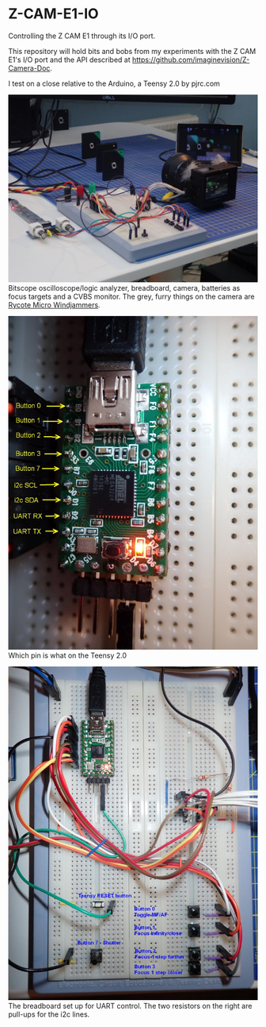 # Z-CAM-E1-IO
Controlling the Z CAM E1 through its I/O port.

This repository will hold bits and bobs from my experiments with the Z CAM E1's I/O port
and the API described at https://github.com/imaginevision/Z-Camera-Doc.

I test on a close relative to the Arduino, a Teensy 2.0 by pjrc.com

![My test setup](Test_setup.jpg)
Bitscope oscilloscope/logic analyzer, breadboard, camera, batteries as focus targets and a CVBS monitor.
The grey, furry things on the camera are [Rycote Micro Windjammers](https://rycote.com/microphone-windshield-shock-mount/micro-windjammers/).

![Connections on the Teensy](Connections_Teensy.jpg)
Which pin is what on the Teensy 2.0

![The breadboard](Breadboard.jpg)
The breadboard set up for UART control.
The two resistors on the right are pull-ups for the i2c lines.

